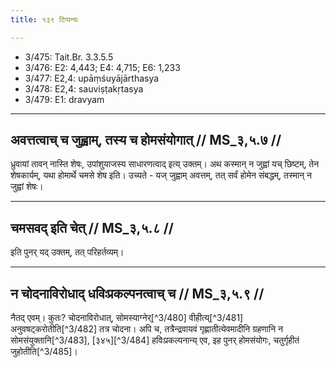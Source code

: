 ```yaml
---
title: १३९ टिप्पन्यः

---
```

- 3/475: Tait.Br. 3.3.5.5
- 3/476: E2: 4,443; E4: 4,715; E6: 1,233
- 3/477: E2,4: upāṃśuyājārthasya
- 3/478: E2,4: sauviṣṭakṛtasya
- 3/479: E1: dravyam

____________________________________________


## अवत्तत्वाच् च जुह्वाम्, तस्य च होमसंयोगात् // MS_३,५.७ //

ध्रुवायां तावन् नास्ति शेषः, उपांशुयाजस्य साधारणत्वाद् इत्य् उक्तम्। अथ कस्मान् न जुह्वां यच् छिष्टम्, तेन शेषकार्यम्, यथा होमार्थे चमसे शेष इति। उच्यते - यज् जुह्वाम् अवत्तम्, तत् सर्वं होमेन संबद्धम्, तस्मान् न जुह्वां शेषः।


____________________________________________


## चमसवद् इति चेत् // MS_३,५.८ //

इति पुनर् यद् उक्तम्, तत् परिहर्तव्यम्।


____________________________________________


## न चोदनाविरोधाद् धविःप्रकल्पनत्वाच् च // MS_३,५.९ //

नैतद् एवम्। कुतः? चोदनाविरोधात्, सोमस्याग्नेर्[^3/480] वीहीत्य्[^3/481] अनुवषट्करोतीति[^3/482] तत्र चोदना। अपि च, तत्रैन्द्रवायवं गृह्णातीत्येवमादीनि ग्रहणानि न सोमसंयुक्तानि[^3/483], [३४५][^3/484] हविःप्रकल्पनान्य् एव, इह पुनर् होमसंयोगः, चतुर्गृहीतं जुहोतीति[^3/485]।
